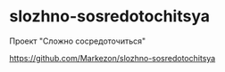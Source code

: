 # slozhno-sosredotochitsya

Проект "Сложно сосредоточиться"

https://github.com/Markezon/slozhno-sosredotochitsya
